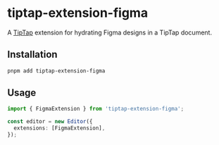 # tiptap-extension-figma

A [TipTap](https://tiptap.dev/) extension for hydrating Figma designs in a TipTap document.

## Installation

```bash
pnpm add tiptap-extension-figma
```

## Usage

```ts
import { FigmaExtension } from 'tiptap-extension-figma';

const editor = new Editor({
  extensions: [FigmaExtension],
});
```
